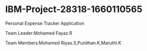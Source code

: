 # IBM-Project-28318-1660110565
Personal Expense Tracker Application

Team Leader:Mohamed Fayaz.R

Team Members:Mohamed Riyas.S,Punithan.K,Maruthi.K
